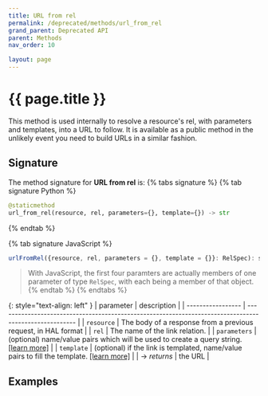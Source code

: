 ```yaml
---
title: URL from rel
permalink: /deprecated/methods/url_from_rel
grand_parent: Deprecated API
parent: Methods
nav_order: 10

layout: page
---
```


# {{ page.title }}

This method is used internally to resolve a resource's rel, with parameters and templates, into a URL to follow.  It is available as a public method in the unlikely event you need to build URLs in a similar fashion.

## Signature
The method signature for **URL from rel** is:
{% tabs signature %}
{% tab signature Python %}
```python
@staticmethod
url_from_rel(resource, rel, parameters={}, template={}) -> str
``` 
{% endtab %}

{% tab signature JavaScript %}
```javascript
urlFromRel({resource, rel, parameters = {}, template = {}}: RelSpec): string
```
> With JavaScript, the first four paramters are actually members of one parameter of type `RelSpec`, with each being a member of that object.
{% endtab %}
{% endtabs %}

{: style="text-align: left" } 
| parameter         | description                                                                                            |
| ----------------- | ------------------------------------------------------------------------------------------------------ |
| `resource`        | The body of a response from a previous request, in HAL format                                          |
| `rel`             | The name of the link relation.                                                                         |
| `parameters`      | (optional) name/value pairs which will be used to create a query string. [[learn more]](/parameters)   |
| `template`        | (optional) if the link is templated, name/value pairs to fill the template. [[learn more]](/templates) |
| -> *returns*      | the URL                                                                                                |


## Examples
